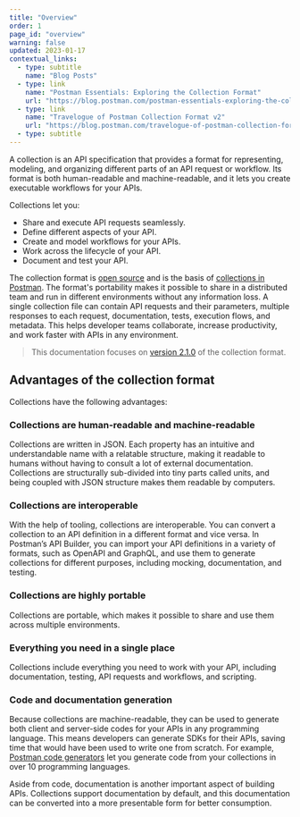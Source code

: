 ```yaml
---
title: "Overview"
order: 1
page_id: "overview"
warning: false
updated: 2023-01-17
contextual_links:
  - type: subtitle
    name: "Blog Posts"
  - type: link
    name: "Postman Essentials: Exploring the Collection Format"
    url: "https://blog.postman.com/postman-essentials-exploring-the-collection-format/"
  - type: link
    name: "Travelogue of Postman Collection Format v2"
    url: "https://blog.postman.com/travelogue-of-postman-collection-format-v2/"
  - type: subtitle
---
```


A collection is an API specification that provides a format for representing, modeling, and organizing different parts of an API request or workflow. Its format is both human-readable and machine-readable, and it lets you create executable workflows for your APIs.

Collections let you:

* Share and execute API requests seamlessly.
* Define different aspects of your API.
* Create and model workflows for your APIs.
* Work across the lifecycle of your API.
* Document and test your API.

The collection format is [open source](https://github.com/postmanlabs/schemas/tree/develop/schemas/draft-07) and is the basis of [collections in Postman](https://www.postman.com/collection/). The format's portability makes it possible to share in a distributed team and run in different environments without any information loss. A single collection file can contain API requests and their parameters, multiple responses to each request, documentation, tests, execution flows, and metadata. This helps developer teams collaborate, increase productivity, and work faster with APIs in any environment.

> This documentation focuses on [version 2.1.0](https://schema.postman.com/collection/json/v2.1.0/draft-07/collection.json) of the collection format.

## Advantages of the collection format

Collections have the following advantages:

### Collections are human-readable and machine-readable

Collections are written in JSON. Each property has an intuitive and understandable name with a relatable structure, making it readable to humans without having to consult a lot of external documentation. Collections are structurally sub-divided into tiny parts called units, and being coupled with JSON structure makes them readable by computers.

### Collections are interoperable

With the help of tooling, collections are interoperable. You can convert a collection to an API definition in a different format and vice versa. In Postman’s API Builder, you can import your API definitions in a variety of formats, such as OpenAPI and GraphQL, and use them to generate collections for different purposes, including mocking, documentation, and testing.

### Collections are highly portable

Collections are portable, which makes it possible to share and use them across multiple environments.

### Everything you need in a single place

Collections include everything you need to work with your API, including documentation, testing, API requests and workflows, and scripting.

### Code and documentation generation

Because collections are machine-readable, they can be used to generate both client and server-side codes for your APIs in any programming language. This means developers can generate SDKs for their APIs, saving time that would have been used to write one from scratch. For example, [Postman code generators](https://github.com/postmanlabs/postman-code-generators) let you generate code from your collections in over 10 programming languages.

Aside from code, documentation is another important aspect of building APIs. Collections support documentation by default, and this documentation can be converted into a more presentable form for better consumption.
